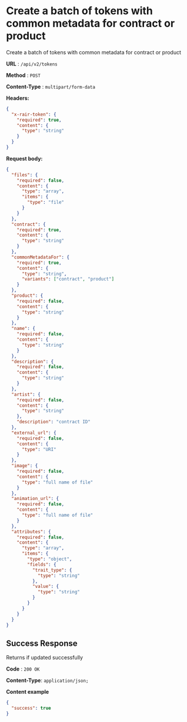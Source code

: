 # Create a batch of tokens with common metadata for contract or product

Create a batch of tokens with common metadata for contract or product

**URL** : `/api/v2/tokens`

**Method** : `POST`

**Content-Type** : `multipart/form-data`

**Headers:**

```json
{
  "x-rair-token": {
    "required": true,
    "content": {
      "type": "string"
    }
  }
}
```

**Request body:**

```json
{
  "files": {
    "required": false,
    "content": {
      "type": "array",
      "items": {
        "type": "file"
      }
    }
  },
  "contract": {
    "required": true,
    "content": {
      "type": "string"
    }
  },
  "commonMetadataFor": {
    "required": true,
    "content": {
      "type": "string",
      "variants": ["contract", "product"]
    }
  },
  "product": {
    "required": false,
    "content": {
      "type": "string"
    }
  },
  "name": {
    "required": false,
    "content": {
      "type": "string"
    }
  },
  "description": {
    "required": false,
    "content": {
      "type": "string"
    }
  },
  "artist": {
    "required": false,
    "content": {
      "type": "string"
    },
    "description": "contract ID"
  },
  "external_url": {
    "required": false,
    "content": {
      "type": "URI"
    }
  },
  "image": {
    "required": false,
    "content": {
      "type": "full name of file"
    }
  },
  "animation_url": {
    "required": false,
    "content": {
      "type": "full name of file"
    }
  },
  "attributes": {
    "required": false,
    "content": {
      "type": "array",
      "items": {
        "type": "object",
        "fields": {
          "trait_type": {
            "type": "string"
          },
          "value": {
            "type": "string"
          }
        }
      }
    }
  }
}
```

## Success Response

Returns if updated successfully

**Code** : `200 OK`

**Content-Type**: `application/json;`

**Content example**

```json
{
  "success": true
}
```
